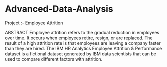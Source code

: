 # Advanced-Data-Analysis

Project :- Employee Attrition

ABSTRACT
Employee attrition refers to the gradual reduction in employees over time. 
It occurs when employees retire, resign, or are replaced. 
The result of a high attrition rate is that employees are leaving a company faster than they are hired. 
The IBM HR Analytics Employee Attrition & Performance dataset is a fictional dataset generated by IBM data scientists that can be used to compare different factors with attrition.

